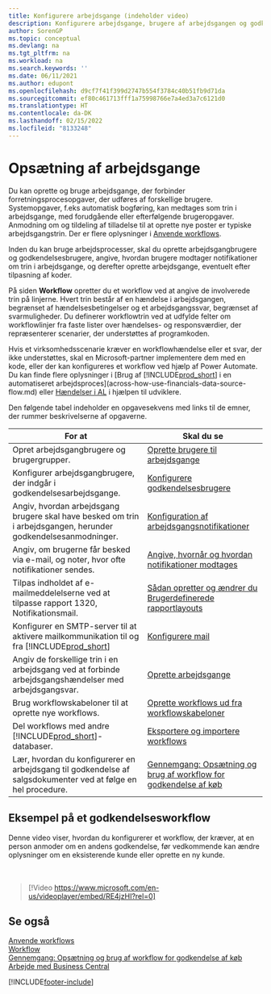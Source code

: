 ```yaml
---
title: Konfigurere arbejdsgange (indeholder video)
description: Konfigurere arbejdsgange, brugere af arbejdsgangen og godkendelses brugere til at forbinde forretningsproces systemopgaver, der udføres af disse brugere.
author: SorenGP
ms.topic: conceptual
ms.devlang: na
ms.tgt_pltfrm: na
ms.workload: na
ms.search.keywords: ''
ms.date: 06/11/2021
ms.author: edupont
ms.openlocfilehash: d9cf7f41f399d2747b554f3784c40b51fb9d71da
ms.sourcegitcommit: ef80c461713fff1a75998766e7a4ed3a7c6121d0
ms.translationtype: HT
ms.contentlocale: da-DK
ms.lasthandoff: 02/15/2022
ms.locfileid: "8133248"
---
```

# <a name="set-up-workflows"></a>Opsætning af arbejdsgange

Du kan oprette og bruge arbejdsgange, der forbinder forretningsprocesopgaver, der udføres af forskellige brugere. Systemopgaver, f.eks automatisk bogføring, kan medtages som trin i arbejdsgange, med forudgående eller efterfølgende brugeropgaver. Anmodning om og tildeling af tilladelse til at oprette nye poster er typiske arbejdsgangstrin. Der er flere oplysninger i [Anvende workflows](across-use-workflows.md).  

 Inden du kan bruge arbejdsprocesser, skal du oprette arbejdsgangbrugere og godkendelsesbrugere, angive, hvordan brugere modtager notifikationer om trin i arbejdsgange, og derefter oprette arbejdsgange, eventuelt efter tilpasning af koder.  

 På siden **Workflow** opretter du et workflow ved at angive de involverede trin på linjerne. Hvert trin består af en hændelse i arbejdsgangen, begrænset af hændelsesbetingelser og et arbejdsgangssvar, begrænset af svarmuligheder. Du definerer workflowtrin ved at udfylde felter om workflowlinjer fra faste lister over hændelses- og responsværdier, der repræsenterer scenarier, der understøttes af programkoden.  

 Hvis et virksomhedsscenarie kræver en workflowhændelse eller et svar, der ikke understøttes, skal en Microsoft-partner implementere dem med en kode, eller der kan konfigureres et workflow ved hjælp af Power Automate. Du kan finde flere oplysninger i [Brug af [!INCLUDE[prod_short](includes/prod_short.md)] i en automatiseret arbejdsproces](across-how-use-financials-data-source-flow.md) eller [Hændelser i AL](/dynamics365/business-central/dev-itpro/developer/devenv-events-in-al) i hjælpen til udviklere.

 Den følgende tabel indeholder en opgavesekvens med links til de emner, der rummer beskrivelserne af opgaverne.  

|**For at**|**Skal du se**|  
|------------|-------------|  
|Opret arbejdsgangbrugere og brugergrupper.|[Oprette brugere til arbejdsgange](across-how-to-set-up-workflow-users.md)|  
|Konfigurer arbejdsgangbrugere, der indgår i godkendelsesarbejdsgange.|[Konfigurere godkendelsesbrugere](across-how-to-set-up-approval-users.md)|  
|Angiv, hvordan arbejdsgang brugere skal have besked om trin i arbejdsgangen, herunder godkendelsesanmodninger.|[Konfiguration af arbejdsgangsnotifikationer](across-setting-up-workflow-notifications.md)|  
|Angiv, om brugerne får besked via e-mail, og noter, hvor ofte notifikationer sendes.|[Angive, hvornår og hvordan notifikationer modtages](across-how-to-specify-when-and-how-to-receive-notifications.md)|  
|Tilpas indholdet af e-mailmeddelelserne ved at tilpasse rapport 1320, Notifikationsmail.|[Sådan opretter og ændrer du Brugerdefinerede rapportlayouts](ui-how-create-custom-report-layout.md)|  
|Konfigurer en SMTP-server til at aktivere mailkommunikation til og fra [!INCLUDE[prod_short](includes/prod_short.md)]|[Konfigurere mail](admin-how-setup-email.md)|
|Angiv de forskellige trin i en arbejdsgang ved at forbinde arbejdsgangshændelser med arbejdsgangsvar.|[Oprette arbejdsgange](across-how-to-create-workflows.md)|  
|Brug workflowskabeloner til at oprette nye workflows.|[Oprette workflows ud fra workflowskabeloner](across-how-to-create-workflows-from-workflow-templates.md)|  
|Del workflows med andre [!INCLUDE[prod_short](includes/prod_short.md)]-databaser.|[Eksportere og importere workflows](across-how-to-export-and-import-workflows.md)|  
|Lær, hvordan du konfigurerer en arbejdsgang til godkendelse af salgsdokumenter ved at følge en hel procedure.|[Gennemgang: Opsætning og brug af workflow for godkendelse af køb](walkthrough-setting-up-and-using-a-purchase-approval-workflow.md)|  

## <a name="example-of-an-approval-workflow"></a>Eksempel på et godkendelsesworkflow
Denne video viser, hvordan du konfigurerer et workflow, der kræver, at en person anmoder om en andens godkendelse, før vedkommende kan ændre oplysninger om en eksisterende kunde eller oprette en ny kunde.  
<br><br>  

> [!Video https://www.microsoft.com/en-us/videoplayer/embed/RE4jzHI?rel=0]

## <a name="see-also"></a>Se også  
 [Anvende workflows](across-use-workflows.md)   
 [Workflow](across-workflow.md)   
 [Gennemgang: Opsætning og brug af workflow for godkendelse af køb](walkthrough-setting-up-and-using-a-purchase-approval-workflow.md)  
 [Arbejde med Business Central](ui-work-product.md)


[!INCLUDE[footer-include](includes/footer-banner.md)]